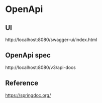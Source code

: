 # OpenApi

## UI
http://localhost:8080/swagger-ui/index.html

## OpenApi spec
http://localhost:8080/v3/api-docs

## Reference
https://springdoc.org/
